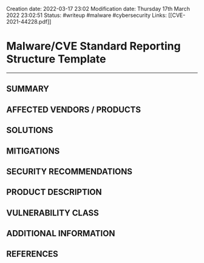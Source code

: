 Creation date: 2022-03-17 23:02
Modification date: Thursday 17th March 2022 23:02:51
Status: #writeup #malware #cybersecurity 
Links: [[CVE-2021-44228.pdf]]

# Malware/CVE Standard Reporting Structure Template
---
## SUMMARY

## AFFECTED VENDORS / PRODUCTS

## SOLUTIONS

## MITIGATIONS

## SECURITY RECOMMENDATIONS

## PRODUCT DESCRIPTION

## VULNERABILITY CLASS

## ADDITIONAL INFORMATION

## REFERENCES

